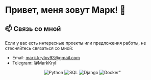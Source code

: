# Привет, меня зовут Марк! 👋

## 📫 Связь со мной

Если у вас есть интересные проекты или предложения работы, не стесняйтесь связаться со мной:

- Email: [mark.krylov93@gmail.com](mailto:mark.krylov93@gmail.com)
- Telegram: [@MarkKryl](https://t.me/MarkKryl)

<p align="center">
  <img src="https://img.shields.io/badge/Python-3776AB?style=for-the-badge&logo=python&logoColor=white" alt="Python">
  <img src="https://img.shields.io/badge/SQL-4479A1?style=for-the-badge&logo=postgresql&logoColor=white" alt="SQL">
  <img src="https://img.shields.io/badge/Django-092E20?style=for-the-badge&logo=django&logoColor=white" alt="Django">
  <img src="https://img.shields.io/badge/Docker-2496ED?style=for-the-badge&logo=docker&logoColor=white" alt = Docker">
</p>
